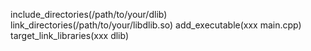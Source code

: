 
include_directories(/path/to/your/dlib)
link_directories(/path/to/your/libdlib.so)
add_executable(xxx main.cpp)
target_link_libraries(xxx dlib)

